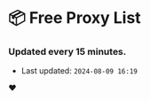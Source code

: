 # :package: Free Proxy List
### Updated every 15 minutes.

- Last updated: `2024-08-09 16:19`

:heart:
